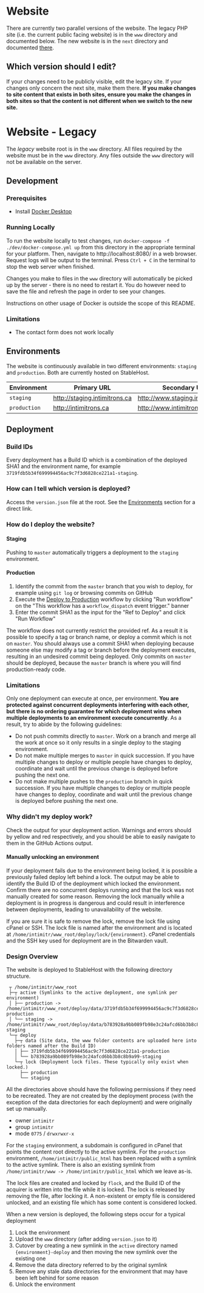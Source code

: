 # Website
There are currently two parallel versions of the website. The legacy PHP site (i.e. the current public facing website) is in the `www` directory and documented below. The new website is in the `next` directory and documented [there](next/).

## Which version should I edit?
If your changes need to be publicly visible, edit the legacy site. If your changes only concern the next site, make them there. **If you make changes to site content that exists in both sites, ensure you make the changes in both sites so that the content is not different when we switch to the new site.**

# Website - Legacy
The _legacy_ website root is in the `www` directory. All files required by the website must be in the `www` directory. Any files outside the `www` directory will not be available on the server.

## Development

### Prerequisites
* Install [Docker Desktop](https://www.docker.com/products/docker-desktop)

### Running Locally
To run the website locally to test changes, run `docker-compose -f ./dev/docker-compose.yml up` from this directory in the appropriate terminal for your platform. Then, navigate to http://localhost:8080/ in a web browser. Request logs will be output to the terminal. Press `Ctrl + C` in the terminal to stop the web server when finished.

Changes you make to files in the `www` directory will automatically be picked up by the server - there is no need to restart it. You do however need to save the file and refresh the page in order to see your changes.

Instructions on other usage of Docker is outside the scope of this README.

### Limitations
* The contact form does not work locally

## Environments
The website is continuously available in two different environments: `staging` and `production`. Both are currently hosted on StableHost.

| Environment  | Primary URL                   | Secondary URL                     | Version                                    |
| ------------ | ----------------------------- | --------------------------------- | ------------------------------------------ |
| `staging`    | http://staging.intimitrons.ca | http://www.staging.intimitrons.ca | http://staging.intimitrons.ca/version.json |
| `production` | http://intimitrons.ca         | http://www.intimitrons.ca         | http://intimitrons.ca/version.json         |

## Deployment

### Build IDs
Every deployment has a Build ID which is a combination of the deployed SHA1 and the environment name, for example `3719fdb5b34f699994456ac9c7f3d6828ce221a1-staging`.

### How can I tell which version is deployed?
Access the `version.json` file at the root. See the [Environments](#environments) section for a direct link.

### How do I deploy the website?
#### Staging
Pushing to `master` automatically triggers a deployment to the `staging` environment.

#### Production
1. Identify the commit from the `master` branch that you wish to deploy, for example using `git log` or browsing commits on GitHub
2. Execute the [Deploy to Production](https://github.com/intimitrons4604/website/actions?query=workflow%3A%22Deploy+to+Production%22) workflow by clicking "Run workflow" on the "This workflow has a `workflow_dispatch` event trigger." banner
3. Enter the commit SHA1 as the input for the "Ref to Deploy" and click "Run Workflow"

The workflow does not currently restrict the provided ref. As a result it is possible to specify a tag or branch name, or deploy a commit which is not on `master`. You should always use a commit SHA1 when deploying because someone else may modify a tag or branch before the deployment executes, resulting in an undesired commit being deployed. Only commits on `master` should be deployed, because the `master` branch is where you will find production-ready code.

### Limitations
Only one deployment can execute at once, per environment. **You are protected against concurrent deployments interfering with each other, but there is no ordering guarantee for which deployment wins when multiple deployments to an environment execute concurrently**. As a result, try to abide by the following guidelines:
* Do not push commits directly to `master`. Work on a branch and merge all the work at once so it only results in a single deploy to the staging environment.
* Do not make multiple merges to `master` in quick succession. If you have multiple changes to deploy or multiple people have changes to deploy, coordinate and wait until the previous change is deployed before pushing the next one.
* Do not make multiple pushes to the `production` branch in quick succession. If you have multiple changes to deploy or multiple people have changes to deploy, coordinate and wait until the previous change is deployed before pushing the next one.

### Why didn't my deploy work?

Check the output for your deployment action. Warnings and errors should by yellow and red respectively, and you should be able to easily navigate to them in the GitHub Actions output.

#### Manually unlocking an environment
If your deployment fails due to the environment being locked, it is possible a previously failed deploy left behind a lock. The output may be able to identify the Build ID of the deployment which locked the environment. Confirm there are no concurrent deploys running and that the lock was not manually created for some reason. Removing the lock manually while a deployment is in progress is dangerous and could result in interference between deployments, leading to unavailability of the website.

If you are sure it is safe to remove the lock, remove the lock file using cPanel or SSH. The lock file is named after the environment and is located at `/home/intimitr/www_root/deploy/lock/{environment}`. cPanel credentials and the SSH key used for deployment are in the Bitwarden vault.

### Design Overview
The website is deployed to StableHost with the following directory structure.

```
 ┬ /home/intimitr/www_root
 ├─┬ active (Symlinks to the active deployment, one symlink per environment)
 │ ├── production -> /home/intimitr/www_root/deploy/data/3719fdb5b34f699994456ac9c7f3d6828ce221a1-production
 │ └── staging -> /home/intimitr/www_root/deploy/data/b783928a9bb089fb98e3c24afcd6bb3b8c8b9a99-staging
 └─┬ deploy
   ├─┬ data (Site data, the www folder contents are uploaded here into folders named after the Build ID)
   │ ├── 3719fdb5b34f699994456ac9c7f3d6828ce221a1-production
   │ └── b783928a9bb089fb98e3c24afcd6bb3b8c8b9a99-staging
   └─┬ lock (Deployment lock files. These typically only exist when locked.)
     ├── production
     └── staging
```

All the directories above should have the following permissions if they need to be recreated. They are not created by the deployment process
(with the exception of the data directories for each deployment) and were originally set up manually.
* owner `intimitr`
* group `intimitr`
* mode `0775` / `drwxrwxr-x`

For the `staging` environment, a subdomain is configured in cPanel that points the content root directly to the active symlink.
For the `production` environment, `/home/intimitr/public_html` has been replaced with a symlink to the active symlink.
There is also an existing symlink from `/home/intimitr/www -> /home/intimitr/public_html` which we leave as-is.

The lock files are created and locked by `flock`, and the Build ID of the acquirer is written into the file while it is locked.
The lock is released by removing the file, after locking it. A non-existent or empty file is considered unlocked, and an existing
file which has some content is considered locked.

When a new version is deployed, the following steps occur for a typical deployment
1. Lock the environment
1. Upload the `www` directory (after adding `version.json` to it)
1. Cutover by creating a new symlink in the `active` directory named `{environment}-deploy` and then moving the new symlink over the existing one
1. Remove the data directory referred to by the original symlink
1. Remove any stale data directories for the environment that may have been left behind for some reason
1. Unlock the environment
